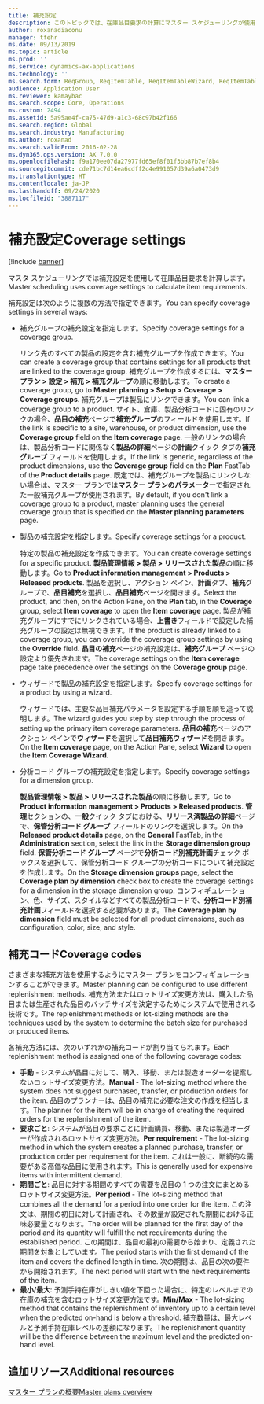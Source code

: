 ```yaml
---
title: 補充設定
description: このトピックでは、在庫品目要求の計算にマスター スケジューリングが使用する補充設定について説明します。
author: roxanadiaconu
manager: tfehr
ms.date: 09/13/2019
ms.topic: article
ms.prod: ''
ms.service: dynamics-ax-applications
ms.technology: ''
ms.search.form: ReqGroup, ReqItemTable, ReqItemTableWizard, ReqItemTableSetup
audience: Application User
ms.reviewer: kamaybac
ms.search.scope: Core, Operations
ms.custom: 2494
ms.assetid: 5a95ae4f-ca75-47d9-a1c3-68c97b42f166
ms.search.region: Global
ms.search.industry: Manufacturing
ms.author: roxanad
ms.search.validFrom: 2016-02-28
ms.dyn365.ops.version: AX 7.0.0
ms.openlocfilehash: f9a170ee07da27977fd65ef8f01f3bb87b7ef8b4
ms.sourcegitcommit: cde71bc7d14ea6cdff2c4e991057d39a6a0473d9
ms.translationtype: HT
ms.contentlocale: ja-JP
ms.lasthandoff: 09/24/2020
ms.locfileid: "3887117"
---
```

# <a name="coverage-settings"></a><span data-ttu-id="11fa9-103">補充設定</span><span class="sxs-lookup"><span data-stu-id="11fa9-103">Coverage settings</span></span>

[!include [banner](../includes/banner.md)]

<span data-ttu-id="11fa9-104">マスタ スケジューリングでは補充設定を使用して在庫品目要求を計算します。</span><span class="sxs-lookup"><span data-stu-id="11fa9-104">Master scheduling uses coverage settings to calculate item requirements.</span></span>

<span data-ttu-id="11fa9-105">補充設定は次のように複数の方法で指定できます。</span><span class="sxs-lookup"><span data-stu-id="11fa9-105">You can specify coverage settings in several ways:</span></span>

- <span data-ttu-id="11fa9-106">補充グループの補充設定を指定します。</span><span class="sxs-lookup"><span data-stu-id="11fa9-106">Specify coverage settings for a coverage group.</span></span>

    <span data-ttu-id="11fa9-107">リンク先のすべての製品の設定を含む補充グループを作成できます。</span><span class="sxs-lookup"><span data-stu-id="11fa9-107">You can create a coverage group that contains settings for all products that are linked to the coverage group.</span></span> <span data-ttu-id="11fa9-108">補充グループを作成するには、**マスター プラン &gt; 設定 &gt; 補充 &gt; 補充グループ**の順に移動します。</span><span class="sxs-lookup"><span data-stu-id="11fa9-108">To create a coverage group, go to **Master planning &gt; Setup &gt; Coverage &gt; Coverage groups**.</span></span> <span data-ttu-id="11fa9-109">補充グループは製品にリンクできます。</span><span class="sxs-lookup"><span data-stu-id="11fa9-109">You can link a coverage group to a product.</span></span> <span data-ttu-id="11fa9-110">サイト、倉庫、製品分析コードに固有のリンクの場合、**品目の補充**ページで**補充グループ**のフィールドを使用します。</span><span class="sxs-lookup"><span data-stu-id="11fa9-110">If the link is specific to a site, warehouse, or product dimension, use the **Coverage group** field on the **Item coverage** page.</span></span> <span data-ttu-id="11fa9-111">一般のリンクの場合は、製品分析コードに関係なく**製品の詳細**ページの**計画**クイック タブの**補充グループ** フィールドを使用します。</span><span class="sxs-lookup"><span data-stu-id="11fa9-111">If the link is generic, regardless of the product dimensions, use the **Coverage group** field on the **Plan** FastTab of the **Product details** page.</span></span> <span data-ttu-id="11fa9-112">既定では、補充グループを製品にリンクしない場合は、マスター プランでは**マスター プランのパラメーター**で指定された一般補充グループが使用されます。</span><span class="sxs-lookup"><span data-stu-id="11fa9-112">By default, if you don't link a coverage group to a product, master planning uses the general coverage group that is specified on the **Master planning parameters** page.</span></span>

- <span data-ttu-id="11fa9-113">製品の補充設定を指定します。</span><span class="sxs-lookup"><span data-stu-id="11fa9-113">Specify coverage settings for a product.</span></span>

    <span data-ttu-id="11fa9-114">特定の製品の補充設定を作成できます。</span><span class="sxs-lookup"><span data-stu-id="11fa9-114">You can create coverage settings for a specific product.</span></span> <span data-ttu-id="11fa9-115">**製品管理情報 &gt; 製品 &gt; リリースされた製品**の順に移動します。</span><span class="sxs-lookup"><span data-stu-id="11fa9-115">Go to **Product information management &gt; Products &gt; Released products**.</span></span> <span data-ttu-id="11fa9-116">製品を選択し、アクション ペイン、**計画**タブ、**補充**グループで、**品目補充**を選択し、**品目補充**ページを開きます。</span><span class="sxs-lookup"><span data-stu-id="11fa9-116">Select the product, and then, on the Action Pane, on the **Plan** tab, in the **Coverage** group, select **Item coverage** to open the **Item coverage** page.</span></span> <span data-ttu-id="11fa9-117">製品が補充グループにすでにリンクされている場合、**上書き**フィールドで設定した補充グループの設定は無視できます。</span><span class="sxs-lookup"><span data-stu-id="11fa9-117">If the product is already linked to a coverage group, you can override the coverage group settings by using the **Override** field.</span></span> <span data-ttu-id="11fa9-118">**品目の補充**ページの補充設定は、**補充グループ** ページの設定より優先されます。</span><span class="sxs-lookup"><span data-stu-id="11fa9-118">The coverage settings on the **Item coverage** page take precedence over the settings on the **Coverage group** page.</span></span>

- <span data-ttu-id="11fa9-119">ウィザードで製品の補充設定を指定します。</span><span class="sxs-lookup"><span data-stu-id="11fa9-119">Specify coverage settings for a product by using a wizard.</span></span>

    <span data-ttu-id="11fa9-120">ウィザードでは、主要な品目補充パラメータを設定する手順を順を追って説明します。</span><span class="sxs-lookup"><span data-stu-id="11fa9-120">The wizard guides you step by step through the process of setting up the primary item coverage parameters.</span></span> <span data-ttu-id="11fa9-121">**品目の補充**ページのアクション ペインで**ウィザード**を選択して**品目補充ウィザード**を開きます。</span><span class="sxs-lookup"><span data-stu-id="11fa9-121">On the **Item coverage** page, on the Action Pane, select **Wizard** to open the **Item Coverage Wizard**.</span></span>

- <span data-ttu-id="11fa9-122">分析コード グループの補充設定を指定します。</span><span class="sxs-lookup"><span data-stu-id="11fa9-122">Specify coverage settings for a dimension group.</span></span>

    <span data-ttu-id="11fa9-123">**製品管理情報 &gt; 製品 &gt; リリースされた製品**の順に移動します。</span><span class="sxs-lookup"><span data-stu-id="11fa9-123">Go to **Product information management &gt; Products &gt; Released products**.</span></span> <span data-ttu-id="11fa9-124">**管理**セクションの、**一般**クイック タブにおける、**リリース済製品の詳細**ページで、**保管分析コード グループ** フィールドのリンクを選択します。</span><span class="sxs-lookup"><span data-stu-id="11fa9-124">On the **Released product details** page, on the **General** FastTab, in the **Administration** section, select the link in the **Storage dimension group** field.</span></span> <span data-ttu-id="11fa9-125">**保管分析コード グループ** ページで**分析コード別補充計画**チェック ボックスを選択して、保管分析コード グループの分析コードについて補充設定を作成します。</span><span class="sxs-lookup"><span data-stu-id="11fa9-125">On the **Storage dimension groups** page, select the **Coverage plan by dimension** check box to create the coverage settings for a dimension in the storage dimension group.</span></span> <span data-ttu-id="11fa9-126">コンフィギュレーション、色、サイズ、スタイルなどすべての製品分析コードで、**分析コード別補充計画**フィールドを選択する必要があります。</span><span class="sxs-lookup"><span data-stu-id="11fa9-126">The **Coverage plan by dimension** field must be selected for all product dimensions, such as configuration, color, size, and style.</span></span>


## <a name="coverage-codes"></a><span data-ttu-id="11fa9-127">補充コード</span><span class="sxs-lookup"><span data-stu-id="11fa9-127">Coverage codes</span></span>

<span data-ttu-id="11fa9-128">さまざまな補充方法を使用するようにマスター プランをコンフィギュレーションすることができます。</span><span class="sxs-lookup"><span data-stu-id="11fa9-128">Master planning can be configured to use different replenishment methods.</span></span> <span data-ttu-id="11fa9-129">補充方法またはロットサイズ変更方法は、購入した品目または生産された品目のバッチサイズを決定するためにシステムで使用される技術です。</span><span class="sxs-lookup"><span data-stu-id="11fa9-129">The replenishment methods or lot-sizing methods are the techniques used by the system to determine the batch size for purchased or produced items.</span></span> 

<span data-ttu-id="11fa9-130">各補充方法には、次のいずれかの補充コードが割り当てられます。</span><span class="sxs-lookup"><span data-stu-id="11fa9-130">Each replenishment method is assigned one of the following coverage codes:</span></span>

- <span data-ttu-id="11fa9-131">**手動** - システムが品目に対して、購入、移動、または製造オーダーを提案しないロットサイズ変更方法。</span><span class="sxs-lookup"><span data-stu-id="11fa9-131">**Manual** - The lot-sizing method where the system does not suggest purchased, transfer, or production orders for the item.</span></span> <span data-ttu-id="11fa9-132">品目のプランナーは、品目の補充に必要な注文の作成を担当します。</span><span class="sxs-lookup"><span data-stu-id="11fa9-132">The planner for the item will be in charge of creating the required orders for the replenishment of the item.</span></span>
- <span data-ttu-id="11fa9-133">**要求ごと**: システムが品目の要求ごとに計画購買、移動、または製造オーダーが作成されるロットサイズ変更方法。</span><span class="sxs-lookup"><span data-stu-id="11fa9-133">**Per requirement** - The lot-sizing method in which the system creates a planned purchase, transfer, or production order per requirement for the item.</span></span> <span data-ttu-id="11fa9-134">これは一般に、断続的な需要がある高価な品目に使用されます。</span><span class="sxs-lookup"><span data-stu-id="11fa9-134">This is generally used for expensive items with intermittent demand.</span></span>  
- <span data-ttu-id="11fa9-135">**期間ごと**: 品目に対する期間のすべての需要を品目の 1 つの注文にまとめるロットサイズ変更方法。</span><span class="sxs-lookup"><span data-stu-id="11fa9-135">**Per period** - The lot-sizing method that combines all the demand for a period into one order for the item.</span></span> <span data-ttu-id="11fa9-136">この注文は、期間の初日に対して計画され、その数量が設定された期間における正味必要量となります。</span><span class="sxs-lookup"><span data-stu-id="11fa9-136">The order will be planned for the first day of the period and its quantity will fulfill the net requirements during the established period.</span></span> <span data-ttu-id="11fa9-137">この期間は、品目の最初の需要から始まり、定義された期間を対象としています。</span><span class="sxs-lookup"><span data-stu-id="11fa9-137">The period starts with the first demand of the item and covers the defined length in time.</span></span> <span data-ttu-id="11fa9-138">次の期間は、品目の次の要件から開始されます。</span><span class="sxs-lookup"><span data-stu-id="11fa9-138">The next period will start with the next requirements of the item.</span></span>
- <span data-ttu-id="11fa9-139">**最小/最大**: 予測手持在庫がしきい値を下回った場合に、特定のレベルまでの在庫の補充を含むロットサイズ変更方法です。</span><span class="sxs-lookup"><span data-stu-id="11fa9-139">**Min/Max** - The lot-sizing method that contains the replenishment of inventory up to a certain level when the predicted on-hand is below a threshold.</span></span> <span data-ttu-id="11fa9-140">補充数量は、最大レベルと予測手持在庫レベルの差額になります。</span><span class="sxs-lookup"><span data-stu-id="11fa9-140">The replenishment quantity will be the difference between the maximum level and the predicted on-hand level.</span></span>


## <a name="additional-resources"></a><span data-ttu-id="11fa9-141">追加リソース</span><span class="sxs-lookup"><span data-stu-id="11fa9-141">Additional resources</span></span>

[<span data-ttu-id="11fa9-142">マスター プランの概要</span><span class="sxs-lookup"><span data-stu-id="11fa9-142">Master plans overview</span></span>](master-plans.md)
